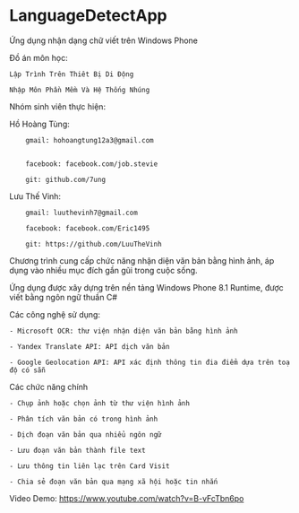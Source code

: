 # LanguageDetectApp

Ứng dụng nhận dạng chữ viết trên Windows Phone

Đồ án môn học:
	
	Lập Trình Trên Thiêt Bị Di Động
	
	Nhập Môn Phần Mềm Và Hệ Thống Nhúng
  


Nhóm sinh viên thực hiện:

    
Hồ Hoàng Tùng:
      
      
		gmail: hohoangtung12a3@gmail.com
      
      
		facebook: facebook.com/job.stevie

		git: github.com/7ung

      
  Lưu Thế Vinh:
  
		gmail: luuthevinh7@gmail.com
      
		facebook: facebook.com/Eric1495

		git: https://github.com/LuuTheVinh


Chương trình cung cấp chức năng nhận diện văn bản bằng hình ảnh, áp dụng vào nhiều mục đích gần gũi trong cuộc sống.



Ứng dụng được xây dựng trên nền tảng Windows Phone 8.1 Runtime, được viết bằng ngôn ngữ thuần C#



Các công nghệ sử dụng:

    - Microsoft OCR: thư viện nhận diện văn bản bằng hình ảnh

    - Yandex Translate API: API dịch văn bản

    - Google Geolocation API: API xác định thông tin đia điểm dựa trên toạ độ có sẵn



Các chức năng chính

    - Chụp ảnh hoặc chọn ảnh từ thư viện hình ảnh

    - Phân tích văn bản có trong hình ảnh

    - Dịch đoạn văn bản qua nhiểu ngôn ngữ

    - Lưu đoạn văn bản thành file text

    - Lưu thông tin liên lạc trên Card Visit

    - Chia sẻ đoạn văn bản qua mạng xã hội hoặc tin nhắn



Video Demo:
    https://www.youtube.com/watch?v=B-vFcTbn6po
  
